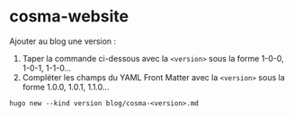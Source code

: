 # cosma-website

Ajouter au blog une version :

1. Taper la commande ci-dessous avec la `<version>` sous la forme 1-0-0, 1-0-1, 1-1-0…
2. Compléter les champs du YAML Front Matter avec la `<version>` sous la forme 1.0.0, 1.0.1, 1.1.0…

```
hugo new --kind version blog/cosma-<version>.md
```